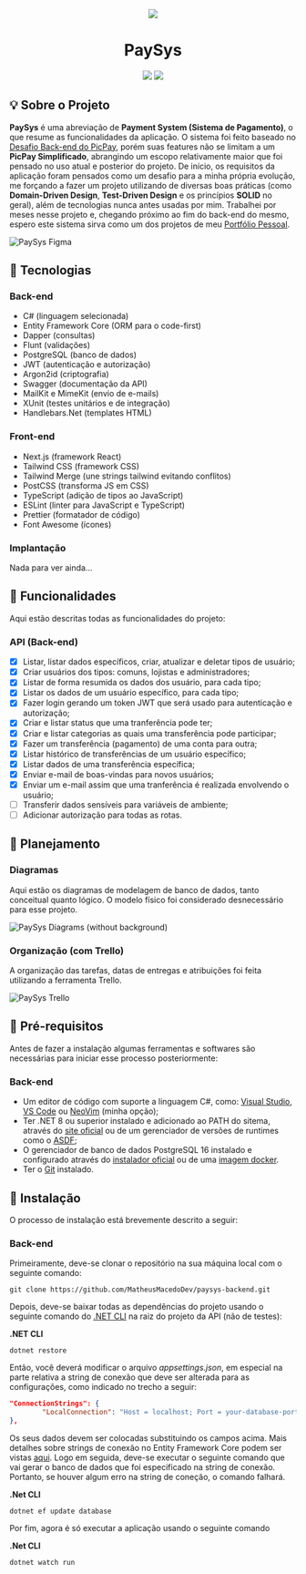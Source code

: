 <p align="center">
        <img src="https://github.com/MatheusMacedoDev/paysys-backend/assets/67438868/d9906410-5d4a-4f30-903a-a5f4d8c5e0c2" /> 
        <h1 align="center">PaySys</h1>
</p>

<p align="center">
        <a aria-label="Portfólio - Matheus Macedo Santos" href="https://github.com/MatheusMacedoDev"><img src="https://img.shields.io/badge/Portf%C3%B3lio-Matheus%20Macedo-931ad9" /></a> <a aria-label="License: MIT" href="https://github.com/MatheusMacedoDev/paysys-backend/blob/main/LICENSE"><img src="https://img.shields.io/badge/license-MIT-green)" /></a>
</p>

## :bulb: Sobre o Projeto

**PaySys** é uma abreviação de **Payment System (Sistema de Pagamento)**, o que resume as funcionalidades da aplicação. O sistema foi feito baseado no [Desafio Back-end do PicPay](https://github.com/PicPay/picpay-desafio-backend), porém suas features não se limitam a um **PicPay Simplificado**, abrangindo um escopo relativamente maior que foi pensado no uso atual e posterior do projeto. De início, os requisitos da aplicação foram pensados como um desafio para a minha própria evolução, me forçando a fazer um projeto utilizando de diversas boas práticas (como **Domain-Driven Design**, **Test-Driven Design** e os princípios **SOLID** no geral), além de tecnologias nunca antes usadas por mim. Trabalhei por meses nesse projeto e, chegando próximo ao fim do back-end do mesmo, espero este sistema sirva como um dos projetos de meu [Portfólio Pessoal](https://github.com/MatheusMacedoDev).

![PaySys Figma](https://github.com/MatheusMacedoDev/paysys-backend/assets/67438868/25cd8af5-cf6c-4378-937b-d865bb9a8a30)

## :wrench: Tecnologias

### Back-end

- C# (linguagem selecionada)
- Entity Framework Core (ORM para o code-first)
- Dapper (consultas)
- Flunt (validações)
- PostgreSQL (banco de dados)
- JWT (autenticação e autorização)
- Argon2id (criptografia)
- Swagger (documentação da API)
- MailKit e MimeKit (envio de e-mails)
- XUnit (testes unitários e de integração)
- Handlebars.Net (templates HTML)

### Front-end

- Next.js (framework React)
- Tailwind CSS (framework CSS)
- Tailwind Merge (une strings tailwind evitando conflitos)
- PostCSS (transforma JS em CSS)
- TypeScript (adição de tipos ao JavaScript)
- ESLint (linter para JavaScript e TypeScript)
- Prettier (formatador de código)
- Font Awesome (ícones)

### Implantação

Nada para ver ainda...

## :scroll: Funcionalidades

Aqui estão descritas todas as funcionalidades do projeto:

### API (Back-end)

- [x] Listar, listar dados específicos, criar, atualizar e deletar tipos de usuário;
- [x] Criar usuários dos tipos: comuns, lojistas e administradores;
- [x] Listar de forma resumida os dados dos usuário, para cada tipo;
- [x] Listar os dados de um usuário específico, para cada tipo;
- [x] Fazer login gerando um token JWT que será usado para autenticação e autorização;
- [x] Criar e listar status que uma tranferência pode ter;
- [x] Criar e listar categorias as quais uma transferência pode participar;
- [x] Fazer um transferência (pagamento) de uma conta para outra;
- [x] Listar histórico de transferências de um usuário específico;
- [x] Listar dados de uma transferência específica;
- [x] Enviar e-mail de boas-vindas para novos usuários;
- [x] Enviar um e-mail assim que uma tranferência é realizada envolvendo o usuário;
- [ ] Transferir dados sensíveis para variáveis de ambiente;
- [ ] Adicionar autorização para todas as rotas.

## :book: Planejamento

### Diagramas

Aqui estão os diagramas de modelagem de banco de dados, tanto conceitual quanto lógico. O modelo físico foi considerado desnecessário para esse projeto.

![PaySys Diagrams (without background)](https://github.com/MatheusMacedoDev/paysys-backend/assets/67438868/347e9038-f076-4b21-ba98-936023c0263a)

### Organização (com Trello)

A organização das tarefas, datas de entregas e atribuições foi feita utilizando a ferramenta Trello.

![PaySys Trello](https://github.com/MatheusMacedoDev/paysys-backend/assets/67438868/6101d017-d581-44ce-8180-3a5184784099)

## :pushpin: Pré-requisitos

Antes de fazer a instalação algumas ferramentas e softwares são necessárias para iniciar esse processo posteriormente:

### Back-end

- Um editor de código com suporte a linguagem C#, como: [Visual Studio](https://visualstudio.microsoft.com/pt-br/), [VS Code](https://code.visualstudio.com/) ou [NeoVim](https://neovim.io) (minha opção);
- Ter .NET 8 ou superior instalado e adicionado ao PATH do sitema, através do [site oficial](https://dotnet.microsoft.com/pt-br/download) ou de um gerenciador de versões de runtimes como o [ASDF](https://asdf-vm.com/);
- O gerenciador de banco de dados PostgreSQL 16 instalado e configurado através do [instalador oficial](https://www.postgresql.org/download/]) ou de uma [imagem docker](https://hub.docker.com/_/postgres).
- Ter o [Git](https://git-scm.com/) instalado.

## :floppy_disk: Instalação

O processo de instalação está brevemente descrito a seguir:

### Back-end

Primeiramente, deve-se clonar o repositório na sua máquina local com o seguinte comando:

```
git clone https://github.com/MatheusMacedoDev/paysys-backend.git
```

Depois, deve-se baixar todas as dependências do projeto usando o seguinte comando do [.NET CLI](https://learn.microsoft.com/pt-br/dotnet/core/tools/) na raiz do projeto da API (não de testes):

**.NET CLI**

```
dotnet restore
```

Então, você deverá modificar o arquivo _appsettings.json_, em especial na parte relativa a string de conexão que deve ser alterada para as configurações, como indicado no trecho a seguir:

```json
"ConnectionStrings": {
        "LocalConnection": "Host = localhost; Port = your-database-port; Pooling = true; Database = database-name; User Id = your-user; Password = your-password"
},
```

Os seus dados devem ser colocadas substituindo os campos acima. Mais detalhes sobre strings de conexão no Entity Framework Core podem ser vistas [aqui](https://www.macoratti.net/17/05/aspcore_pgsqlef1.htm).
Logo em seguida, deve-se executar o seguinte comando que vai gerar o banco de dados que foi especificado na string de conexão. Portanto, se houver algum erro na string de coneção, o comando falhará.

**.Net CLI**

```
dotnet ef update database
```

Por fim, agora é só executar a aplicação usando o seguinte comando

**.Net CLI**

```
dotnet watch run
```
